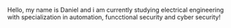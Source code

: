 Hello, my name is Daniel and i am currently studying electrical engineering with specialization in automation, funcctional security and cyber security!
